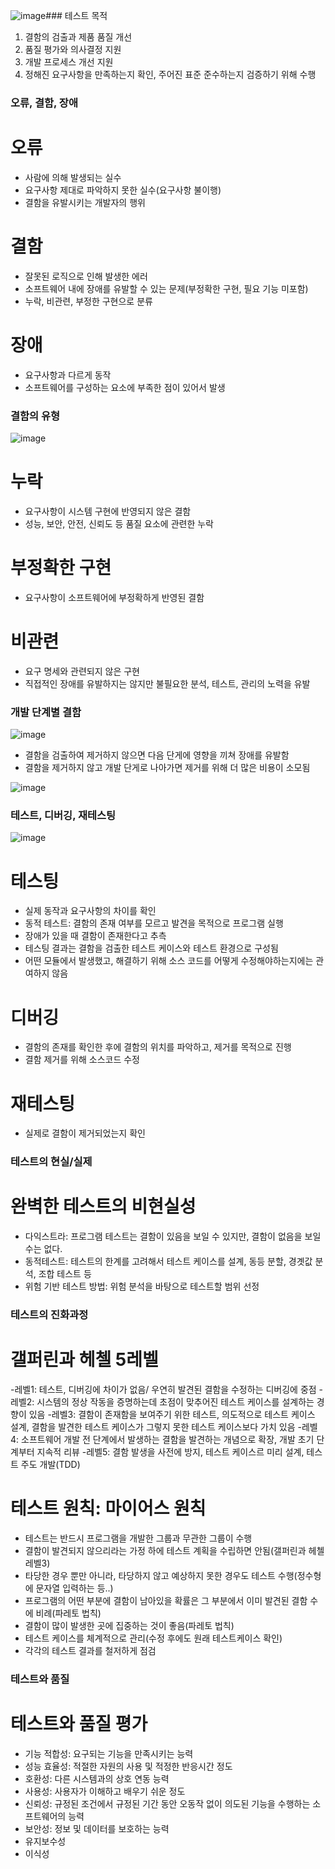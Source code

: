 ![image](https://github.com/user-attachments/assets/f8c764bc-675a-4e4b-b0d8-04f7358e39db)### 테스트 목적
1. 결함의 검출과 제품 품질 개선
2. 품질 평가와 의사결정 지원
3. 개발 프로세스 개선 지원
4. 정해진 요구사항을 만족하는지 확인, 주어진 표준 준수하는지 검증하기 위해 수행

### 오류, 결함, 장애

# 오류
- 사람에 의해 발생되는 실수
- 요구사항 제대로 파악하지 못한 실수(요구사항 불이행)
- 결함을 유발시키는 개발자의 행위

# 결함 
- 잘못된 로직으로 인해 발생한 에러
- 소프트웨어 내에 장애를 유발할 수 있는 문제(부정확한 구현, 필요 기능 미포함)
- 누락, 비관련, 부정한 구현으로 분류

# 장애
  - 요구사항과 다르게 동작
  - 소프트웨어를 구성하는 요소에 부족한 점이 있어서 발생
 
### 결함의 유형
![image](https://github.com/user-attachments/assets/ddb29896-5f4d-42b3-969d-fbb912a602f9)

# 누락
- 요구사항이 시스템 구현에 반영되지 않은 결함
- 성능, 보안, 안전, 신뢰도 등 품질 요소에 관련한 누락

# 부정확한 구현
- 요구사항이 소프트웨어에 부정확하게 반영된 결함

# 비관련
- 요구 명세와 관련되지 않은 구현
- 직접적인 장애를 유발하지는 않지만 불필요한 분석, 테스트, 관리의 노력을 유발

### 개발 단계별 결함
![image](https://github.com/user-attachments/assets/e5cfa61d-76db-4544-a642-c89e7c5b1438)
* 결함을 검출하여 제거하지 않으면 다음 단게에 영향을 끼쳐 장애를 유발함
* 결함을 제거하지 않고 개발 단게로 나아가면 제거를 위해 더 많은 비용이 소모됨

![image](https://github.com/user-attachments/assets/b0e34216-85ee-4eb5-b9b6-0393396888f3)

### 테스트, 디버깅, 재테스팅
![image](https://github.com/user-attachments/assets/0b1e7b60-563e-4725-97cd-0231b3b634f2)

# 테스팅
- 실제 동작과 요구사항의 차이를 확인
- 동적 테스트: 결함의 존재 여부를 모르고 발견을 목적으로 프로그램 실행
- 장애가 있을 때 결함이 존재한다고 추측
- 테스팅 결과는 결함을 검출한 테스트 케이스와 테스트 환경으로 구성됨
- 어떤 모듈에서 발생했고, 해결하기 위해 소스 코드를 어떻게 수정해야하는지에는 관여하지 않음

# 디버깅
- 결함의 존재를 확인한 후에 결함의 위치를 파악하고, 제거를 목적으로 진행
- 결함 제거를 위해 소스코드 수정

# 재테스팅
- 실제로 결함이 제거되었는지 확인

### 테스트의 현실/실제

# 완벽한 테스트의 비현실성
- 다익스트라: 프로그램 테스트는 결함이 있음을 보일 수 있지만, 결함이 없음을 보일 수는 없다.
- 동적테스트: 테스트의 한계를 고려해서 테스트 케이스를 설계, 동등 분할, 경곗값 분석, 조합 테스트 등
- 위험 기반 테스트 방법: 위험 분석을 바탕으로 테스트할 범위 선정

### 테스트의 진화과정

# 갤퍼린과 헤첼 5레벨
-레벨1: 테스트, 디버깅에 차이가 없음/ 우연히 발견된 결함을 수정하는 디버깅에 중점
-레벨2: 시스템의 정상 작동을 증명하는데 초점이 맞추어진 테스트 케이스를 설계하는 경향이 있음
-레벨3: 결함이 존재함을 보여주기 위한 테스트, 의도적으로 테스트 케이스 설계, 결함을 발견한 테스트 케이스가 그렇지 못한 테스트 케이스보다 가치 있음
-레벨4: 소프트웨어 개발 전 단계에서 발생하는 결함을 발견하는 개념으로 확장, 개발 초기 단계부터 지속적 리뷰
-레벨5: 결함 발생을 사전에 방지, 테스트 케이스르 미리 설계, 테스트 주도 개발(TDD)

# 테스트 원칙: 마이어스 원칙
- 테스트는 반드시 프로그램을 개발한 그룹과 무관한 그룹이 수행
- 결함이 발견되지 않으리라는 가정 하에 테스트 계획을 수립하면 안됨(갤퍼린과 헤첼 레벨3)
- 타당한 경우 뿐만 아니라, 타당하지 않고 예상하지 못한 경우도 테스트 수행(정수형에 문자열 입력하는 등..)
- 프로그램의 어떤 부분에 결함이 남아있을 확률은 그 부분에서 이미 발견된 결함 수에 비례(파레토 법칙)
- 결함이 많이 발생한 곳에 집중하는 것이 좋음(파레토 법칙)
- 테스트 케이스를 체계적으로 관리(수정 후에도 원래 테스트케이스 확인)
- 각각의 테스트 결과를 철저하게 점검

### 테스트와 품질

# 테스트와 품질 평가
- 기능 적합성: 요구되는 기능을 만족시키는 능력
- 성능 효율성: 적절한 자원의 사용 및 적정한 반응시간 정도
- 호환성: 다른 시스템과의 상호 연동 능력
- 사용성: 사용자가 이해하고 배우기 쉬운 정도
- 신뢰성: 규정된 조건에서 규정된 기간 동안 오동작 없이 의도된 기능을 수행하는 소프트웨어의 능력
- 보안성: 정보 및 데이터를 보호하는 능력
- 유지보수성
- 이식성

